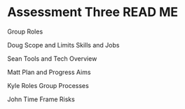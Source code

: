 # Assessment Three READ ME
Group Roles


Doug
Scope and Limits
Skills and Jobs




Sean
Tools and Tech
Overview



Matt
Plan and Progress
Aims



Kyle
Roles
Group Processes 



John
Time Frame
Risks